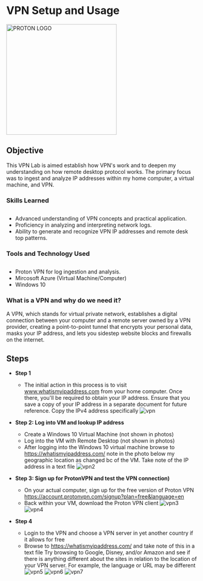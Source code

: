 # VPN Setup and Usage
<img width="291" alt="PROTON LOGO" src="https://github.com/codeByKelvinn/creating-a-VPN/assets/110644520/2bf76f25-7f66-4893-b7ee-76f565cf42b1">

## Objective

This VPN Lab is aimed establish how VPN's work and to deepen my understanding on how remote desktop protocol works. The primary focus was to ingest and analyze IP addresses within my home computer, a virtual machine, and VPN.

### Skills Learned<h2>

- Advanced understanding of VPN concepts and practical application.
- Proficiency in analyzing and interpreting network logs.
- Ability to generate and recognize VPN IP addresses and remote desk top patterns.

### Tools and Technology Used<h2>

- Proton VPN for log ingestion and analysis.
- Mircosoft Azure (Virtual Machine/Computer)
- Windows 10

### What is a VPN and why do we need it?
A VPN, which stands for virtual private network, establishes a digital connection between your computer and a remote server owned by a VPN provider, creating a point-to-point tunnel that encrypts your personal data, masks your IP address, and lets you sidestep website blocks and firewalls on the internet.

## Steps

* **Step 1**
  - The initial action in this process is to visit www.whatismyipaddress.com from your home computer. Once there, you'll be required to obtain your IP address. Ensure that you save a copy of your IP address in a separate document for future reference. Copy the IPv4 address specifically
 ![vpn](https://github.com/TerrellSowell/VPN-Setup-and-Usage/assets/161978506/a5b7e0fc-a4ac-4224-8bf0-4da75836538c)

* **Step 2: Log into VM and lookup IP address** 
  - Create a Windows 10 Virtual Machine (not shown in photos)
  - Log into the VM with Remote Desktop (not shown in photos)
  - After logging into the Windows 10 virtual machine browse to https://whatismyipaddress.com/ note in the photo below my geographic location as changed bc of the VM. Take note of the IP address in a text file
![vpn2](https://github.com/TerrellSowell/VPN-Setup-and-Usage/assets/161978506/6cc496d4-3635-44d6-8eb1-6e4d1ff66936)

* **Step 3: Sign up for ProtonVPN and test the VPN connection)**
  - On your actual computer, sign up for the free version of Proton VPN https://account.protonvpn.com/signup?plan=free&language=en
  -  Back within your VM, download the Proton VPN client
![vpn3](https://github.com/TerrellSowell/VPN-Setup-and-Usage/assets/161978506/95f55d72-518c-4de4-80f3-b5215d15a9fd)
![vpn4](https://github.com/TerrellSowell/VPN-Setup-and-Usage/assets/161978506/e29ab00b-074e-4ad0-a5d6-cfba22fded1d)

* **Step 4** 
  
  - Login to the VPN and choose a VPN server in yet another country if it allows for free 
  - Browse to https://whatismyipaddress.com/  and take note of this in a text file
Try browsing to Google, Disney, and/or Amazon and see if there is anything different about the sites in relation to the location of your VPN server. For example, the language or URL may be different
![vpn5](https://github.com/TerrellSowell/VPN-Setup-and-Usage/assets/161978506/ab02d499-d1da-41ab-beb9-5b2bfb376f6f)
![vpn6](https://github.com/TerrellSowell/VPN-Setup-and-Usage/assets/161978506/b570363e-3659-4dc0-8d9c-55cacbac964f)
![vpn7](https://github.com/TerrellSowell/VPN-Setup-and-Usage/assets/161978506/65ebd27a-8121-482f-9267-8ff532e98b26)

